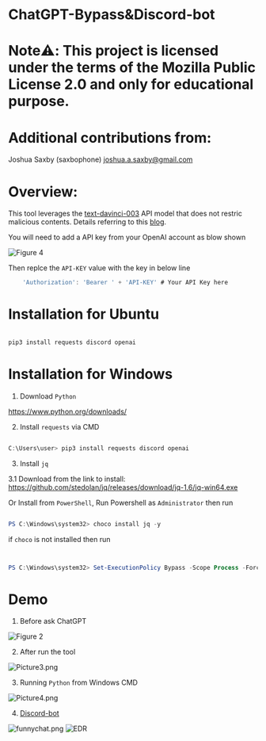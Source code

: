 # ChatGPT-Bypass&Discord-bot            

# Note:warning:: This project is licensed under the terms of the Mozilla Public License 2.0 and only for educational purpose.

# Additional contributions from: 

Joshua Saxby (saxbophone) <joshua.a.saxby@gmail.com>

# Overview:

This tool leverages the [text-davinci-003](https://platform.openai.com/docs/models/gpt-3-5) API model that does not restric malicious contents. Details referring to this [blog](https://arstechnica.com/information-technology/2023/02/now-open-fee-based-telegram-service-that-uses-chatgpt-to-generate-malware/).

You will need to add a API key from your OpenAI account as blow shown

![Figure 4](https://github.com/JimSolomon/ChatGPT-Bypass/blob/main/API.png)

Then replce the `API-KEY` value with the key in below line

```js
    'Authorization': 'Bearer ' + 'API-KEY' # Your API Key here
```

# Installation for Ubuntu

```bash

pip3 install requests discord openai

```


# Installation for Windows 

1. Download `Python`

https://www.python.org/downloads/

2. Install `requests` via CMD

```powershell

C:\Users\user> pip3 install requests discord openai

```
3. Install `jq`

3.1 Download from the link to install: 
https://github.com/stedolan/jq/releases/download/jq-1.6/jq-win64.exe

Or Install from `PowerShell`, Run Powershell as `Administrator` then run

```powershell

PS C:\Windows\system32> choco install jq -y 

```

if `choco` is not installed then run

```powershell


PS C:\Windows\system32> Set-ExecutionPolicy Bypass -Scope Process -Force; [System.Net.ServicePointManager]::SecurityProtocol = [System.Net.ServicePointManager]::SecurityProtocol -bor 3072; iex ((New-Object System.Net.WebClient).DownloadString('https://community.chocolatey.org/install.ps1')) 


```


# Demo

1. Before ask ChatGPT


![Figure 2](https://github.com/JimSolomon/ChatGPT-Bypass/blob/main/Figure%202.png)


2. After run the tool

![Picture3.png](https://github.com/JimSolomon/ChatGPT-Bypass/blob/main/Figure%203.png)

3. Running `Python` from Windows CMD

![Picture4.png](https://github.com/JimSolomon/ChatGPT-Bypass/blob/main/Windows.png)

4. [Discord-bot](https://github.com/JimSolomon/ChatGPT-Bypass/blob/main/discord-bot.py)


![funnychat.png](https://github.com/JimSolomon/ChatGPT-Bypass/blob/main/2023-04-02_12-18.png)
![EDR](https://github.com/JimSolomon/ChatGPT-Bypass-Discord-bot/blob/main/EDR.png)

